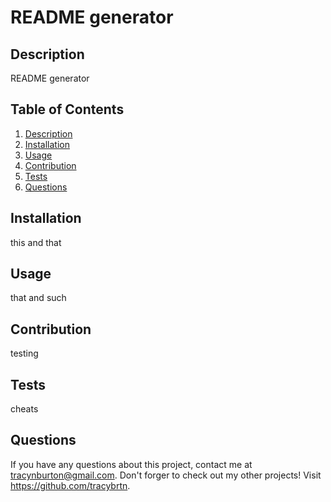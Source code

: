 # README generator

## Description

README generator

## Table of Contents

1. [Description](#description)
2. [Installation](#installation)
3. [Usage](#usage)
4. [Contribution](#contribution)
5. [Tests](#tests)
6. [Questions](#questions)

## Installation

this and that

## Usage

that and such

## Contribution

testing

## Tests

cheats

## Questions

If you have any questions about this project, contact me at tracynburton@gmail.com.
Don't forger to check out my other projects! Visit https://github.com/tracybrtn.

